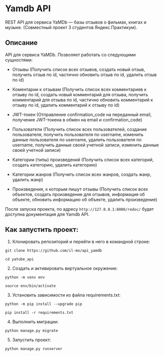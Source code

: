 # Yamdb API
REST API для сервиса YaMDb — базы отзывов о фильмах, книгах и музыке. (Совместный проект 3 студентов Яндекс.Практикум). 




## Описание

API для сервиса YaMDb. Позволяет работать со следующими сущностями:

* Отзывы (Получить список всех отзывов, создать новый отзыв, получить отзыв по id, частично обновить отзыв по id, удалить отзыв по id)

* Коментарии к отзывам (Получить список всех комментариев к отзыву по id, создать новый комментарий для отзыва, получить комментарий для отзыва по id, частично обновить комментарий к отзыву по id, удалить комментарий к отзыву по id)

* JWT-токен (Отправление confirmation_code на переданный email, получение JWT-токена в обмен на email и confirmation_code)

* Пользователи (Получить список всех пользователей, создание пользователя, получить пользователя по username, изменить данные пользователя по username, удалить пользователя по username, получить данные своей учетной записи, изменить данные своей учетной записи)

* Категории (типы) произведений (Получить список всех категорий, создать категорию, удалить категорию)

* Категории жанров (Получить список всех жанров, создать жанр, удалить жанр)

* Произведения, к которым пишут отзывы (Получить список всех объектов, создать произведение для отзывов, информация об объекте, обновить информацию об объекте, удалить произведение)

После запуска проекта, по адресу `http://127.0.0.1:8000/redoc/` будет доступна документация для Yamdb API.

## Как запустить проект:

1. Клонировать репозиторий и перейти в него в командной строке:

```
git clone https://github.com/il-mo/api_yamdb
```

```
cd yatube_api
```

2. Cоздать и активировать виртуальное окружение:

```
python -m venv env
```

```
source env/bin/activate
```

3. Установить зависимости из файла requirements.txt:

```
python -m pip install --upgrade pip
```

```
pip install -r requirements.txt
```

4. Выполнить миграции:

```
python manage.py migrate
```

5. Запустить проект:

```
python manage.py runserver
```